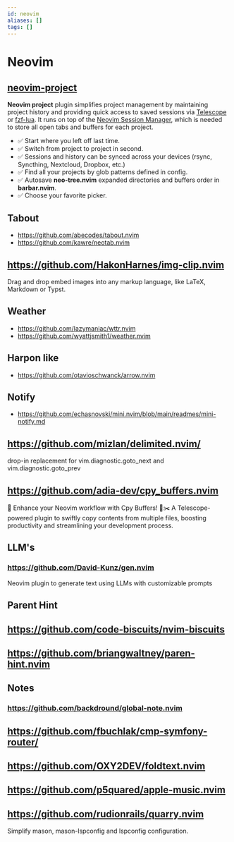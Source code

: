 ```yaml
---
id: neovim
aliases: []
tags: []
---
```


# Neovim

## [neovim-project](https://github.com/coffebar/neovim-project)

**Neovim project** plugin simplifies project management by maintaining project history and providing quick access to saved sessions via [Telescope](https://github.com/nvim-telescope/telescope.nvim) or [fzf-lua](https://github.com/ibhagwan/fzf-lua). It runs on top of the [Neovim Session Manager](https://github.com/Shatur/neovim-session-manager), which is needed to store all open tabs and buffers for each project.

- ✅ Start where you left off last time.
- ✅ Switch from project to project in second.
- ✅ Sessions and history can be synced across your devices (rsync, Syncthing, Nextcloud, Dropbox, etc.)
- ✅ Find all your projects by glob patterns defined in config.
- ✅ Autosave **neo-tree.nvim** expanded directories and buffers order in **barbar.nvim**.
- ✅ Choose your favorite picker.

## Tabout

- https://github.com/abecodes/tabout.nvim
- https://github.com/kawre/neotab.nvim

## https://github.com/HakonHarnes/img-clip.nvim

Drag and drop embed images into any markup language, like LaTeX, Markdown or Typst.

## Weather

- https://github.com/lazymaniac/wttr.nvim
- https://github.com/wyattjsmith1/weather.nvim

## Harpon like

- https://github.com/otavioschwanck/arrow.nvim

## Notify

- https://github.com/echasnovski/mini.nvim/blob/main/readmes/mini-notify.md

## https://github.com/mizlan/delimited.nvim/

drop-in replacement for vim.diagnostic.goto_next and vim.diagnostic.goto_prev

## https://github.com/adia-dev/cpy_buffers.nvim

🚀 Enhance your Neovim workflow with Cpy Buffers! 📁✂️ A Telescope-powered plugin to swiftly copy contents from multiple files, boosting productivity and streamlining your development process.

## LLM's

### https://github.com/David-Kunz/gen.nvim

Neovim plugin to generate text using LLMs with customizable prompts

## Parent Hint

## https://github.com/code-biscuits/nvim-biscuits

## https://github.com/briangwaltney/paren-hint.nvim

## Notes

### https://github.com/backdround/global-note.nvim

## https://github.com/fbuchlak/cmp-symfony-router/

## https://github.com/OXY2DEV/foldtext.nvim

## https://github.com/p5quared/apple-music.nvim

## https://github.com/rudionrails/quarry.nvim

Simplify mason, mason-lspconfig and lspconfig configuration.
